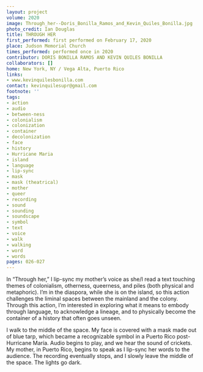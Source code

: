 ```yaml
---
layout: project
volume: 2020
image: Through_her--Doris_Bonilla_Ramos_and_Kevin_Quiles_Bonilla.jpg
photo_credit: Ian Douglas
title: THROUGH HER
first_performed: first performed on February 17, 2020
place: Judson Memorial Church
times_performed: performed once in 2020
contributor: DORIS BONILLA RAMOS AND KEVIN QUILES BONILLA
collaborators: []
home: New York, NY / Vega Alta, Puerto Rico
links:
- www.kevinquilesbonilla.com
contact: kevinquilesupr@gmail.com
footnote: ''
tags:
- action
- audio
- between-ness
- colonialism
- colonization
- container
- decolonization
- face
- history
- Hurricane Maria
- island
- language
- lip-sync
- mask
- mask (theatrical)
- mother
- queer
- recording
- sound
- sounding
- soundscape
- symbol
- text
- voice
- walk
- walking
- word
- words
pages: 026-027
---
```


In “Through her,” I lip-sync my mother’s voice as she/I read a text touching themes of colonialism, otherness, queerness, and piles (both physical and metaphoric). I’m in the diaspora, while she is on the island, so this action challenges the liminal spaces between the mainland and the colony. Through this action, I’m interested in exploring what it means to embody through language, to acknowledge a lineage, and to physically become the container of a history that often goes unseen.

I walk to the middle of the space. My face is covered with a mask made out of blue tarp, which became a recognizable symbol in a Puerto Rico post-Hurricane María. Audio begins to play, and we hear the sound of crickets. My mother, in Puerto Rico, begins to speak as I lip-sync her words to the audience. The recording eventually stops, and I slowly leave the middle of the space. The lights go dark.